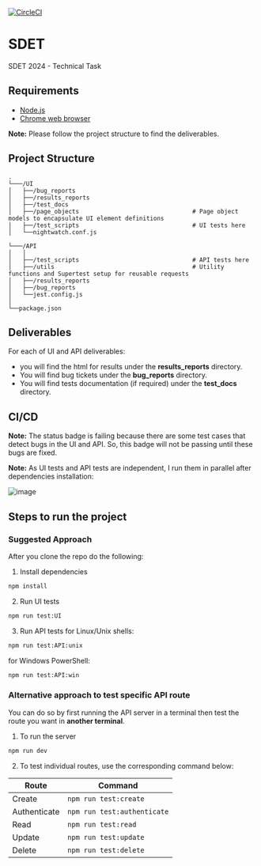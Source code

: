 [![CircleCI](https://dl.circleci.com/status-badge/img/circleci/SYQmSapKwUHtGUPnUdXG3X/6PpQF4f2oEPw7oWa274bC2/tree/main.svg?style=svg&circle-token=CCIPRJ_9Ap8ooDCGmmbcBMSArEskE_9863b4b75051d4550923f3966f12440f86954d51)](https://dl.circleci.com/status-badge/redirect/circleci/SYQmSapKwUHtGUPnUdXG3X/6PpQF4f2oEPw7oWa274bC2/tree/main)
# SDET
 SDET 2024 - Technical Task
 
## Requirements

- [Node.js](https://nodejs.org/en/download/source-code)
- [Chrome web browser](https://www.googleadservices.com/pagead/aclk?sa=L&ai=DChcSEwi02cS4_66JAxWlXA8CHU11GNcYABABGgJ0Yg&co=1&ase=2&gclid=CjwKCAjwyfe4BhAWEiwAkIL8sP-fTYDT_P_e_dVo9jKNSazvbiZhZ-cLh4w5gsPAwEGLYFCB8hX2ChoCjmgQAvD_BwE&ei=PGweZ7mIG4O9hbIP2rTdsQk&ohost=www.google.com&cid=CAESVOD2SQl4xMgk99ExH32AA0XX-tM9tWOhDN3q9DpcHK-g9dV2tpozfAZMPyrQAFBpGC2XEjsJgEfwL8U9QV1M47Sw9M6DJb5S-8uT8xF7NX5y3-Kcww&sig=AOD64_2pwTfNWySo-A4u-X7_A0vRnkx2GA&q&sqi=2&nis=4&adurl&ved=2ahUKEwi5lrW4_66JAxWDXkEAHVpaN5YQqyQoAHoECAgQDA)

**Note:** Please follow the project structure to find the deliverables.

## Project Structure

```plaintext
.
└───/UI
│   ├──/bug_reports
│   ├──/results_reports
│   ├──/test_docs 
│   ├──/page_objects                                # Page object models to encapsulate UI element definitions
│   ├──/test_scripts                                # UI tests here
│   └──nightwatch.conf.js
    
└───/API
│   │
│   ├──/test_scripts                                # API tests here 
│   ├──/utils                                       # Utility functions and Supertest setup for reusable requests
│   ├──/results_reports           
│   ├──/bug_reports                
│   └──jest.config.js
│               
└──package.json               

```
## Deliverables
For each of UI and API deliverables:
- you will find the html for results under the **results_reports** directory.
- You will find bug tickets under the **bug_reports** directory.
- You will find tests documentation (if required) under the **test_docs** directory.

## CI/CD
**Note:** The status badge is failing because there are some test cases that detect bugs in the UI and API. So, this badge will not be passing until these bugs are fixed.

**Note:** As UI tests and API tests are independent, I run them in parallel after dependencies installation:

![image](https://github.com/user-attachments/assets/93415409-fa50-48c2-9c7e-f8558faa34a3)


## Steps to run the project
### Suggested Approach
After you clone the repo do the following:
1) Install dependencies
```bash
npm install
```
2) Run UI tests
```bash
npm run test:UI
```
3) Run API tests
   for Linux/Unix shells:
```bash
npm run test:API:unix
```
   for Windows PowerShell:
```bash
npm run test:API:win
```
### Alternative approach to test specific API route
You can do so by first running the API server in a terminal then test the route you want in **another terminal**.
1) To run the server
```bash
npm run dev
```
2) To test individual routes, use the corresponding command below:

| Route        | Command                   |
|--------------|---------------------------|
| Create       | `npm run test:create`     |
| Authenticate | `npm run test:authenticate` |
| Read         | `npm run test:read`       |
| Update       | `npm run test:update`     |
| Delete       | `npm run test:delete`     |




